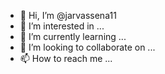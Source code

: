 - 👋 Hi, I’m @jarvassena11
- 👀 I’m interested in ...
- 🌱 I’m currently learning ...
- 💞️ I’m looking to collaborate on ...
- 📫 How to reach me ...

<!---
jarvassena11/jarvassena11 is a ✨ special ✨ repository because its `README.md` (this file) appears on your GitHub profile.
You can click the Preview link to take a look at your changes...
